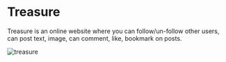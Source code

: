 # Treasure

Treasure is an online website where you can follow/un-follow other users, can post text, image, can comment, like, bookmark on posts.

![treasure](https://user-images.githubusercontent.com/101793920/198879587-10496790-9388-4bbb-95e2-ec277e2e9be6.png)
